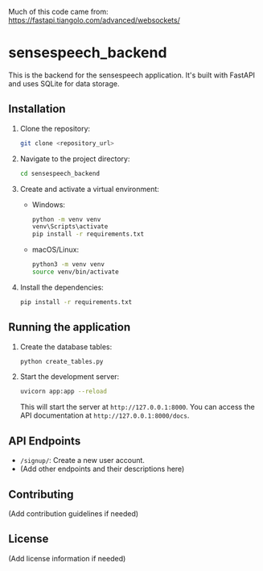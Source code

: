 Much of this code came from: https://fastapi.tiangolo.com/advanced/websockets/

# sensespeech_backend

This is the backend for the sensespeech application. It's built with FastAPI and uses SQLite for data storage.

## Installation

1.  Clone the repository:

    ```bash
    git clone <repository_url>
    ```

2.  Navigate to the project directory:

    ```bash
    cd sensespeech_backend
    ```

3.  Create and activate a virtual environment:

    - Windows:
      ```bash
      python -m venv venv
      venv\Scripts\activate
      pip install -r requirements.txt
      ```
    - macOS/Linux:
      ```bash
      python3 -m venv venv
      source venv/bin/activate
      ```

4.  Install the dependencies:
    ```bash
    pip install -r requirements.txt
    ```

## Running the application

1.  Create the database tables:

    ```bash
    python create_tables.py
    ```

2.  Start the development server:

    ```bash
    uvicorn app:app --reload
    ```

    This will start the server at `http://127.0.0.1:8000`. You can access the API documentation at `http://127.0.0.1:8000/docs`.

## API Endpoints

- `/signup/`: Create a new user account.
- (Add other endpoints and their descriptions here)

## Contributing

(Add contribution guidelines if needed)

## License

(Add license information if needed)
